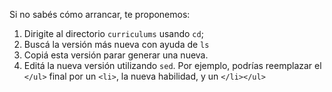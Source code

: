Si no sabés cómo arrancar, te proponemos: 

1. Dirigite al directorio `curriculums` usando `cd`;
2. Buscá la versión más nueva con ayuda de `ls`
3. Copiá esta versión parar generar una nueva. 
4. Editá la nueva versión utilizando `sed`. Por ejemplo, podrías reemplazar el `</ul>` final por un `<li>`, la nueva habilidad, y un  `</li></ul>`